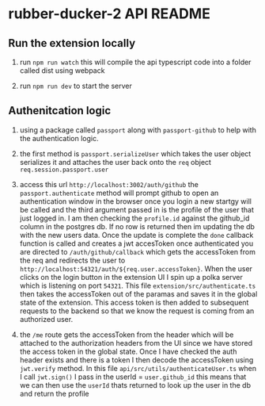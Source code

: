 # rubber-ducker-2 API README

## Run the extension locally

1. run `npm run watch` this will compile the api typescript code into a folder called dist using webpack

1. run `npm run dev` to start the server

## Authenitcation logic

1. using a package called `passport` along with `passport-github` to help with the authentication logic.

2. the first method is `passport.serializeUser` which takes the user object serializes it and attaches the user back onto the `req` object `req.session.passport.user`

3. access this url `http://localhost:3002/auth/github` the `passport.authenticate` method will prompt github to open an authentication window in the browser once you login a new startgy will be called and the third argument passed in is the profile of the user that just logged in. I am then checking the `profile.id` against the github_id column in the postgres db. If no row is returned then im updating the db with the new users data. Once the update is complete the `done` callback function is called and creates a jwt accesToken once authenticated you are directed to `/auth/github/callback` which gets the accessToken from the req and redirects the user to `http://localhost:54321/auth/${req.user.accessToken}`. When the user clicks on the login button in the extension UI I spin up a polka server which is listening on port `54321`. This file `extension/src/authenticate.ts` then takes the accessToken out of the paramas and saves it in the global state of the extension. This access token is then added to subsequent requests to the backend so that we know the request is coming from an authorized user.

4. the `/me` route gets the accessToken from the header which will be attached to the authorization headers from the UI since we have stored the access token in the global state. Once I have checked the auth header exists and there is a token I then decode the accessToken using `jwt.verify` method. In this file `api/src/utils/authenticateUser.ts` when I call `jwt.sign()` I pass in the userId = `user.github_id` this means that we can then use the `userId` thats returned to look up the user in the db and return the profile
